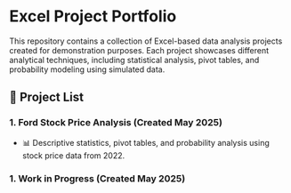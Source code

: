 # Excel Project Portfolio

This repository contains a collection of Excel-based data analysis projects created for demonstration purposes. Each project showcases different analytical techniques, including statistical analysis, pivot tables, and probability modeling using simulated data.


## 📁 Project List

### 1. Ford Stock Price Analysis (Created May 2025)
- 📊 Descriptive statistics, pivot tables, and probability analysis using stock price data from 2022.
  
### 1. Work in Progress (Created May 2025)

